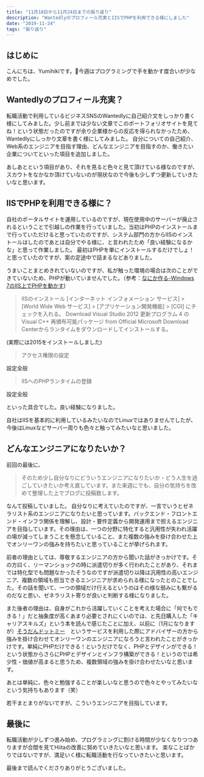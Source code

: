 ```yaml
---
title: "11月18日から11月24日までの振り返り"
description: "Wantedlyのプロフィール充実とIISでPHPを利用できる様にしました"
date: "2019-11-24"
tags: "振り返り"
---
```


## はじめに

こんにちは、Yumihikiです。今週はプログラミングで手を動かす度合いが少なめでした。

## Wantedlyのプロフィール充実？

転職活動で利用しているビジネスSNSのWantedlyに自己紹介文をしっかり書く様にしてみました。少し前までは少ない文章でこのポートフォリオサイトを見てね！という状態だったのですが余り企業様からの反応を得られなかったため、Wantedlyにしっかり文章を書く様にしてみました。
自分についての自己紹介、Web系のエンジニアを目指す理由、どんなエンジニアを目指すのか、働きたい企業についてといった項目を追加しました。

あしあとという項目があり、それを見ると色々と見て頂けている様なのですが、スカウトをなかなか頂けていないのが現状なので今後も少しずつ更新していきたいなと思います。

## IISでPHPを利用できる様に？

自社のポータルサイトを運用しているのですが、現在使用中のサーバーが廃止されるということで引越しの作業を行っていました。当初はPHPのインストールまで行っていただけると思っていたのですが、システム部門の方からIISのインストールはしたのであとは自分でやる様に、と言われたため「良い経験になるかな」と思って作業しました。
最初はPHPを単にインストールするだけでしょ！　と思っていたのですが、案の定途中で詰まるなどありました。

うまいことまとめきれていないのですが、私が触った環境の場合は次のことができていないため、PHPが動いていませんでした。（参考：[なにか作る-Windows 7のIIS上でPHPを動かす](http://create-something.hatenadiary.jp/entry/2014/06/11/194808))

> IISのインストール
> [インターネット インフォメーション サービス] > [World Wide Web サービス] > [アプリケーション開発機能] > [CGI] にチェックを入れる。
> Download Visual Studio 2012 更新プログラム 4 の Visual C++ 再頒布可能パッケージ from Official Microsoft Download Centerからランタイムをダウンロードしてインストールする。

(実際には2015をインストールしました)

> アクセス権限の設定

設定全般

> IISへのPHPランタイムの登録

設定全般

といった具合でした。良い経験になりました。

自社はIISを基本的に利用しているみたいなのでLinuxではありませんでしたが、今後はLinuxなどサーバー周りも色々と触ってみたいなと思いました。

## どんなエンジニアになりたいか？

前回の最後に、
> そのため少し自分なりにどういうエンジニアになりたいか・どう人生を過ごしていきたいか考え直しています。また来週にでも、自分の気持ちを改めて整理した上でブログに投稿致します。

なんて投稿していました。
自分なりに考えていたのですが、一言でいうとゼネラリスト系のエンジニアになりたいと思っています。バックエンド・フロントエンド・インフラ関係を理解し、設計・要件定義から開発運用まで担えるエンジニアを目指しています。その理由は、一つの分野に特化すると汎用性が失われ活躍の場が減ってしまうことを懸念していること、また複数の強みを掛け合わせた上でオンリーワンの強みを持ちたいと思っていることが挙げられます。

前者の理由としては、尊敬するエンジニアの方から聞いた話がきっかけです。その方曰く、リーマンショックの時に派遣切りが多く行われたことがあり、それまでは特化型でも問題なかったそうなのですが派遣切り以降は汎用性の高いエンジニア、複数の領域も担当できるエンジニアが求められる様になったとのことでした。その話を聞いて、一つの領域だけ行えるというのはその様な弱みにも繋がるのだなと思い、ゼネラリスト寄りが良いと判断する様になりました。

また後者の理由は、自身がこれから活躍していくことを考えた場合に「何でもできる！」だと抽象度が高くあまり必要とされにくいのでは、と先日購入した「キャリアスキルズ」という本を読んで感じたことに加え、以前に（1月になりますが）[そうだんドットミー](https://www.so-dan.me/)　というサービスを利用した際にアドバイザーの方から強みを掛け合わせてオンリーワンのエンジニアになろうと言われたことがきっかけです。単純にPHPだけできる！というだけでなく、PHPとデザインができる！という状態からさらにPHPとデザインとインフラ構築ができる！というのでは希少性・価値が高まると思うため、複数領域の強みを掛け合わせたいなと思います。

あとは単純に、色々と勉強することが楽しいなと思うので色々とやってみたいなという気持ちもあります（笑）

若干まとまりがないですが、こういうエンジニアを目指しています。

## 最後に

転職活動が少しずつ進み始め、プログラミングに割ける時間が少なくなりつつありますが合間を見てHiitaの改善に努めていきたいなと思います。
楽なことばかりではないですが、満足いく様に転職活動を行なっていきたいと思います。

最後まで読んでくださりありがとうございました。

